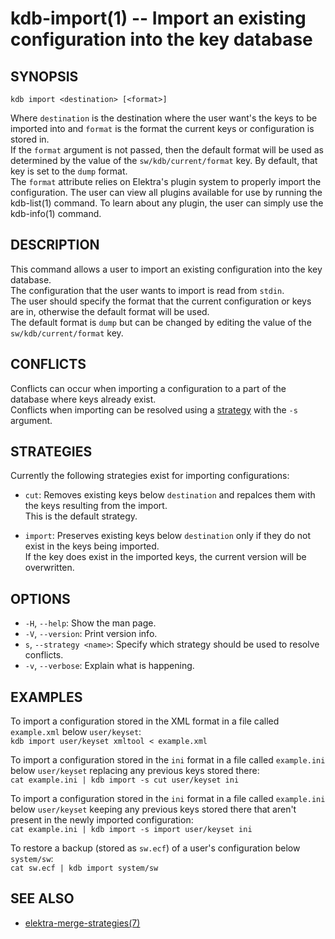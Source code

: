 kdb-import(1) -- Import an existing configuration into the key database
=======================================================================

## SYNOPSIS

`kdb import <destination> [<format>]`

Where `destination` is the destination where the user want's the keys to be imported into and `format` is the format the current keys or configuration is stored in.  
If the `format` argument is not passed, then the default format will be used as determined by the value of the `sw/kdb/current/format` key. By default, that key is set to the `dump` format.  
The `format` attribute relies on Elektra's plugin system to properly import the configuration. The user can view all plugins available for use by running the kdb-list(1) command. To learn about any plugin, the user can simply use the kdb-info(1) command.   

## DESCRIPTION

This command allows a user to import an existing configuration into the key database.  
The configuration that the user wants to import is read from `stdin`.  
The user should specify the format that the current configuration or keys are in, otherwise the default format will be used.  
The default format is `dump` but can be changed by editing the value of the `sw/kdb/current/format` key.  

## CONFLICTS

Conflicts can occur when importing a configuration to a part of the database where keys already exist.  
Conflicts when importing can be resolved using a [strategy](#STRATEGIES) with the `-s` argument.  

## STRATEGIES

Currently the following strategies exist for importing configurations:  

- `cut`:
  Removes existing keys below `destination` and repalces them with the keys resulting from the import.  
  This is the default strategy.  

- `import`:
  Preserves existing keys below `destination` only if they do not exist in the keys being imported.  
  If the key does exist in the imported keys, the current version will be overwritten.


## OPTIONS

- `-H`, `--help`:
  Show the man page.
- `-V`, `--version`:
  Print version info.
- `s`, `--strategy <name>`:
  Specify which strategy should be used to resolve conflicts.
- `-v`, `--verbose`:
  Explain what is happening.


## EXAMPLES

To import a configuration stored in the XML format in a file called `example.xml` below `user/keyset`:  
	`kdb import user/keyset xmltool < example.xml`  

To import a configuration stored in the `ini` format in a file called `example.ini` below `user/keyset` replacing any previous keys stored there:  
	`cat example.ini | kdb import -s cut user/keyset ini`  

To import a configuration stored in the `ini` format in a file called `example.ini` below `user/keyset` keeping any previous keys stored there that aren't present in the newly imported configuration:  
	`cat example.ini | kdb import -s import user/keyset ini`  

To restore a backup (stored as `sw.ecf`) of a user's configuration below `system/sw`:  
	`cat sw.ecf | kdb import system/sw`

## SEE ALSO

- [elektra-merge-strategies(7)](elektra-merge-strategies)
